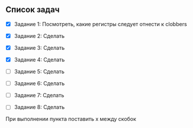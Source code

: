 ## Список задач
- [x] Задание 1: Посмотреть, какие регистры следует отнести к clobbers
- [x] Задание 2: Сделать
- [x] Задание 3: Сделать
- [x] Задание 4: Сделать
- [ ] Задание 5: Сделать
- [ ] Задание 6: Сделать
- [ ] Задание 7: Сделать
- [ ] Задание 8: Сделать


При выполнении пункта поставить x между скобок
